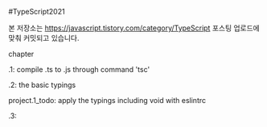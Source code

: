 #TypeScript2021

본 저장소는 https://javascript.tistory.com/category/TypeScript 포스팅 업로드에 맞춰
커밋되고 있습니다.

chapter

.1: compile .ts to .js through command 'tsc'

.2: the basic typings

project.1_todo: apply the typings including void with eslintrc

.3: 



